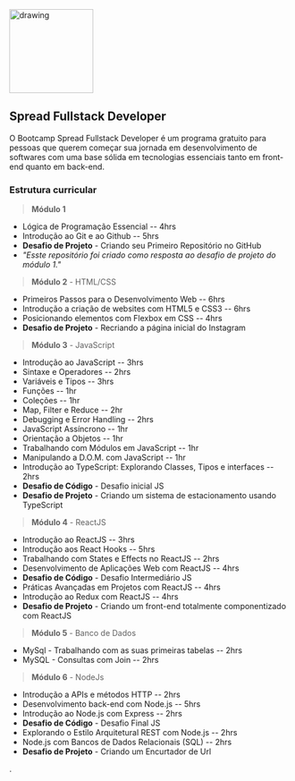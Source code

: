 <img src="https://hermes.digitalinnovation.one/tracks/a0fb3b13-3dd0-495e-8f07-77cc1a85991f.png" alt="drawing" width="150"/>

## Spread Fullstack Developer

O Bootcamp Spread Fullstack Developer é um programa gratuito para pessoas que querem começar sua jornada em desenvolvimento de softwares com uma base sólida em tecnologias essenciais tanto em front-end quanto em back-end.

### Estrutura curricular

>**Módulo 1**  

 - Lógica de Programação Essencial -- 4hrs  
 - Introdução ao Git e ao Github -- 5hrs  
 - **Desafio de Projeto** - Criando seu Primeiro Repositório no GitHub  
 - _"Esste repositório foi criado como resposta ao desafio de projeto do módulo 1."_


>**Módulo 2** - HTML/CSS  
 - Primeiros Passos para o Desenvolvimento Web -- 6hrs  
 - Introdução a criação de websites com HTML5 e CSS3 -- 6hrs  
 - Posicionando elementos com Flexbox em CSS -- 4hrs  
 - **Desafio de Projeto** - Recriando a página inicial do Instagram


>**Módulo 3** - JavaScript
 - Introdução ao JavaScript -- 3hrs  
 - Sintaxe e Operadores -- 2hrs  
 - Variáveis e Tipos -- 3hrs  
 - Funções -- 1hr  
 - Coleções -- 1hr  
 - Map, Filter e Reduce -- 2hr  
 - Debugging e Error Handling -- 2hrs  
 - JavaScript Assíncrono -- 1hr  
 - Orientação a Objetos -- 1hr
 - Trabalhando com Módulos em JavaScript -- 1hr  
 - Manipulando a D.O.M. com JavaScript -- 1hr  
 - Introdução ao TypeScript: Explorando Classes, Tipos e interfaces -- 2hrs  
 - **Desafio de Código** - Desafio inicial JS  
 - **Desafio de Projeto** - Criando um sistema de estacionamento usando TypeScript  

>**Módulo 4** - ReactJS  
 - Introdução ao ReactJS -- 3hrs  
 - Introdução aos React Hooks -- 5hrs  
 - Trabalhando com States e Effects no ReactJS -- 2hrs  
 - Desenvolvimento de Aplicações Web com ReactJS -- 4hrs  
 - **Desafio de Código** - Desafio Intermediário JS  
 - Práticas Avançadas em Projetos com ReactJS -- 4hrs  
 - Introdução ao Redux com ReactJS -- 4hrs
 - **Desafio de Projeto** - Criando um front-end totalmente componentizado com ReactJS  
 
 >**Módulo 5** - Banco de Dados  
  - MySql - Trabalhando com as suas primeiras tabelas -- 2hrs
  - MySQL - Consultas com Join -- 2hrs  
    
  >**Módulo 6** - NodeJs
   - Introdução a APIs e métodos HTTP -- 2hrs
   - Desenvolvimento back-end com Node.js -- 5hrs  
   - Introdução ao Node.js com Express -- 2hrs  
   - **Desafio de Código** - Desafio Final JS  
   - Explorando o Estilo Arquitetural REST com Node.js -- 2hrs  
   - Node.js com Bancos de Dados Relacionais (SQL) -- 2hrs  
   - **Desafio de Projeto** - Criando um Encurtador de Url  
   
   .
